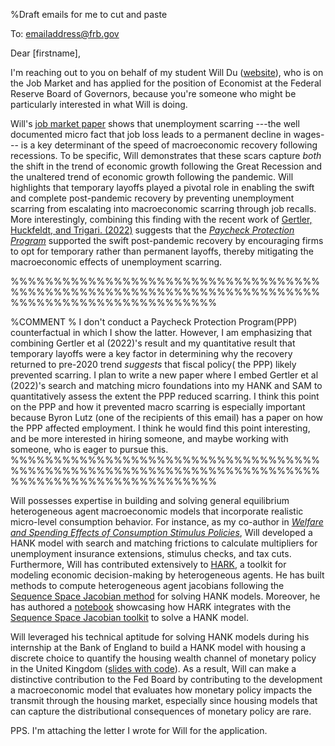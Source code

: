 %Draft emails for me to cut and paste

To: emailaddress@frb.gov

Dear [firstname],

I'm reaching out to you on behalf of my student Will Du ([website](https://www.william-du.com)), who is on the Job Market and has applied for the position of Economist at the Federal Reserve Board of Governors, because you're someone who might be particularly interested in what Will is doing.


Will's [job market paper](https://github.com/wdu9/JMP/blob/main/JMPDraft.pdf) shows that unemployment scarring ---the well documented micro fact that job loss leads to a permanent decline in wages--- is a key determinant of the speed of macroeconomic recovery following recessions. To be specific, Will demonstrates that these scars capture *both* the shift in the trend of economic growth following the Great Recession and the unaltered trend of economic growth following the pandemic. Will highlights that temporary layoffs played a pivotal role in enabling the swift and complete post-pandemic recovery by preventing unemployment scarring from escalating into macroeconomic scarring through job recalls. More interestingly, combining this finding with the recent work of [Gertler, Huckfeldt, and Trigari. (2022)](https://www.nber.org/system/files/working_papers/w30134/w30134.pdf) suggests that the [*Paycheck Protection Program*](https://www.sba.gov/funding-programs/loans/covid-19-relief-options/paycheck-protection-programz) supported the swift post-pandemic recovery by encouraging firms to opt for temporary rather than permanent layoffs, thereby mitigating the macroeconomic effects of unemployment scarring.  


%%%%%%%%%%%%%%%%%%%%%%%%%%%%%%%%%%%%%%%%%%%%%%%%%%%%%%%%%%%%%%%%%%%%%%%%%%%%%%%%%%%%%%%%%%%%%%%%

%COMMENT
% I don't conduct a Paycheck Protection Program(PPP) counterfactual in which I show the latter. However, I am emphasizing that combining Gertler et al (2022)'s result and my quantitative result that temporary layoffs were a key factor in determining why the recovery returned to pre-2020 trend *suggests* that fiscal policy( the PPP) likely prevented scarring. I plan to write a new paper where I embed Gertler et al (2022)'s search and matching micro foundations into my HANK and SAM to quantitatively assess the extent the PPP reduced scarring. I think this point on the PPP and how it prevented macro scarring is especially important because Byron Lutz (one of the recipients of this email) has a paper on how the PPP affected employment. I think he would find this point interesting, and be more interested in hiring someone, and maybe working with someone, who is eager to pursue this. 
%%%%%%%%%%%%%%%%%%%%%%%%%%%%%%%%%%%%%%%%%%%%%%%%%%%%%%%%%%%%%%%%%%%%%%%%%%%%%%%%%%%%%%%%%%%%%%%%


Will possesses expertise in building and solving general equilibrium heterogeneous agent macroeconomic models that incorporate realistic micro-level consumption behavior. For instance, as my co-author in [*Welfare and Spending Effects of Consumption Stimulus Policies*](https://github.com/llorracc/HAFiscal/blob/master/HAFiscal.pdf), Will developed a HANK model with search and matching frictions to calculate multipliers for unemployment insurance extensions, stimulus checks, and tax cuts. Furthermore, Will has contributed extensively to [HARK](https://docs.econ-ark.org/Documentation/overview/introduction.html), a toolkit for modeling economic decision-making by heterogeneous agents. He has built methods to compute heterogeneous agent jacobians following the [Sequence Space Jacobian method](https://onlinelibrary.wiley.com/doi/abs/10.3982/ECTA17434) for solving HANK models. Moreover,  he has authored a [notebook](https://github.com/econ-ark/HARK/blob/master/examples/ConsNewKeynesianModel/SSJ_example.ipynb) showcasing how HARK integrates with the [Sequence Space Jacobian toolkit](https://github.com/shade-econ/sequence-jacobian) to solve a HANK model.

Will leveraged his technical aptitude for solving HANK models during his internship at the Bank of England to build a HANK model with housing a discrete choice to quantify the housing wealth channel of monetary policy in the United Kingdom ([slides with code](https://github.com/wdu9/HANK_Housing_Block/blob/main/HANK_Housing_Slides%20slides.pdf)). As a result, Will can make a distinctive contribution to the Fed Board by contributing to the development a macroeconomic model that evaluates how monetary policy impacts the transmit through the housing market, especially since housing models that can capture the distributional consequences of monetary policy are rare.  


PPS. I'm attaching the letter I wrote for Will for the application.